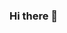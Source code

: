### Hi there 👋

<!--
**SOMJANG/SOMJANG** is a ✨ _special_ ✨ repository because its `README.md` (this file) appears on your GitHub profile.

[![Anurag's GitHub stats](https://github-readme-stats.vercel.app/api?username=SOMJANG)](https://github.com/anuraghazra/github-readme-stats)
